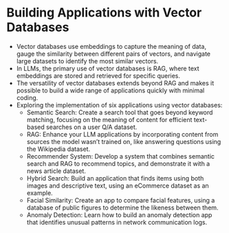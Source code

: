 # Building Applications with Vector Databases

- Vector databases use embeddings to capture the meaning of data, gauge the similarity between different pairs of vectors, and navigate large datasets to identify the most similar vectors. 
- In LLMs, the primary use of vector databases is RAG, where text embeddings are stored and retrieved for specific queries. 
- The versatility of vector databases extends beyond RAG and makes it possible to build a wide range of applications quickly with minimal coding.
- Exploring the implementation of six applications using vector databases:
  * Semantic Search: Create a search tool that goes beyond keyword matching, focusing on the meaning of content for efficient text-based searches on a user Q/A dataset.
  * RAG: Enhance your LLM applications by incorporating content from sources the model wasn’t trained on, like answering questions using the Wikipedia dataset.
  * Recommender System: Develop a system that combines semantic search and RAG to recommend topics, and demonstrate it with a news article dataset.
  * Hybrid Search: Build an application that finds items using both images and descriptive text, using an eCommerce dataset as an example.
  * Facial Similarity: Create an app to compare facial features, using a database of public figures to determine the likeness between them.
  * Anomaly Detection: Learn how to build an anomaly detection app that identifies unusual patterns in network communication logs.
